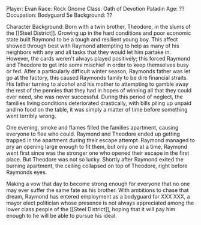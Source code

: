 Player: Evan
Race: Rock Gnome
Class: Oath of Devotion Paladin
Age: ??
Occupation: Bodyguard
5e Background: ??

Character Background: 
Born with a twin brother, Theodore, in the slums of the [[Steel District]]. Growing up in the hard conditions and poor economic state built Raymond to be a tough and resilient young boy. 
This affect showed through best with Raymond attempting to help as many of his neighbors with any and all tasks that they would let him partake in. 
However, the cards weren't always played positively; this forced Raymond and Theodore to get into some mischief in order to keep themselves busy or fed. 
After a particularly difficult winter season, Raymonds father was let go at the factory, this caused Raymonds family to be dire financial straits. His father turning to alcohol and his mother to attempting to gamble away the rest of the pennies that they had in hopes of winning all that they could ever need, she was never successful. During this period of neglect, the families living conditions deteriorated drastically, with bills piling up unpaid and no food on the table, it was simply a matter of time before something went terribly wrong. 

One evening, smoke and flames filled the families apartment, causing everyone to flee who could. Raymond and Theodore ended up getting trapped in the apartment during their escape attempt. Raymond managed to pry an opening large enough to fit them, but only one at a time, Raymond went first since was the stronger one who opened their escape in the first place. But Theodore was not so lucky. Shortly after Raymond exited the burning apartment, the ceiling collapsed on top of Theodore, right before Raymonds eyes. 

Making a vow that day to become strong enough for everyone that no one may ever suffer the same fate as his brother. With ambitions to chase that dream, Raymond has entered employment as a bodyguard for XXX XXX, a mayor elect politician whose presence is not always appreciated among the lower class people of the [[Steel District]], hoping that it will pay him enough to he will be able to pursue his ideal. 